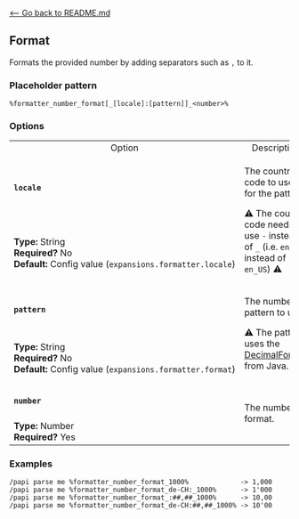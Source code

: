 [\<-- Go back to README.md](/README.md)

## Format

Formats the provided number by adding separators such as `,` to it.

### Placeholder pattern

`%formatter_number_format[_[locale]:[pattern]]_<number>%`

### Options

<table>
  <tr>
    <td align="center" nowrap="nowrap">Option</td>
    <td align="center" nowrap="nowrap">Description</td>
  </tr>
  <tr>
    <td nowrap="nowrap"><h4><code>locale</code></h4></td>
    <td rowspan="2">
      <p>The country code to use for the pattern.</p>
      <p>⚠️ The country code needs to use <code>-</code> instead of <code>_</code> (i.e. <code>en-US</code> instead of <code>en_US</code>) ⚠️</p>
    </td>
  </tr>
  <tr>
    <td nowrap="nowrap"><b>Type:</b> String<br><b>Required?</b> No<br><b>Default:</b> Config value (<code>expansions.formatter.locale</code>)</td>
  </tr>
  <tr>
    <td nowrap="nowrap"><h4><code>pattern</code></h4></td>
    <td rowspan="2">
      <p>The number pattern to use.</p>
      <p>⚠️ The pattern uses the <a href="https://docs.oracle.com/en/java/javase/11/docs/api/java.base/java/text/DecimalFormat.html">DecimalFormat</a> from Java. ⚠️</p>
    </td>
  </tr>
  <tr>
    <td nowrap="nowrap"><b>Type:</b> String<br><b>Required?</b> No<br><b>Default:</b> Config value (<code>expansions.formatter.format</code>)</td>
  </tr>
  <tr>
    <td nowrap="nowrap"><h4><code>number</code></h4></td>
    <td rowspan="2">The number to format.</td>
  </tr>
  <tr>
    <td nowrap="nowrap"><b>Type:</b> Number<br><b>Required?</b> Yes</td>
  </tr>
</table>

### Examples
```
/papi parse me %formatter_number_format_1000%             -> 1,000
/papi parse me %formatter_number_format_de-CH:_1000%      -> 1'000
/papi parse me %formatter_number_format_:##,##_1000%      -> 10,00
/papi parse me %formatter_number_format_de-CH:##,##_1000% -> 10'00
```
